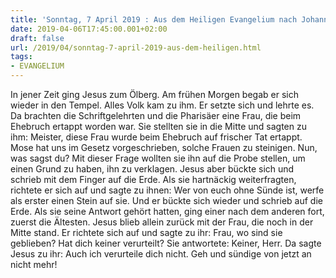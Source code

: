```yaml
---
title: 'Sonntag, 7 April 2019 : Aus dem Heiligen Evangelium nach Johannes - Joh 8,1-11.'
date: 2019-04-06T17:45:00.001+02:00
draft: false
url: /2019/04/sonntag-7-april-2019-aus-dem-heiligen.html
tags: 
- EVANGELIUM
---
```


In jener Zeit ging Jesus zum Ölberg. Am frühen Morgen begab er sich wieder in den Tempel. Alles Volk kam zu ihm. Er setzte sich und lehrte es. Da brachten die Schriftgelehrten und die Pharisäer eine Frau, die beim Ehebruch ertappt worden war. Sie stellten sie in die Mitte und sagten zu ihm: Meister, diese Frau wurde beim Ehebruch auf frischer Tat ertappt. Mose hat uns im Gesetz vorgeschrieben, solche Frauen zu steinigen. Nun, was sagst du? Mit dieser Frage wollten sie ihn auf die Probe stellen, um einen Grund zu haben, ihn zu verklagen. Jesus aber bückte sich und schrieb mit dem Finger auf die Erde. Als sie hartnäckig weiterfragten, richtete er sich auf und sagte zu ihnen: Wer von euch ohne Sünde ist, werfe als erster einen Stein auf sie. Und er bückte sich wieder und schrieb auf die Erde. Als sie seine Antwort gehört hatten, ging einer nach dem anderen fort, zuerst die Ältesten. Jesus blieb allein zurück mit der Frau, die noch in der Mitte stand. Er richtete sich auf und sagte zu ihr: Frau, wo sind sie geblieben? Hat dich keiner verurteilt? Sie antwortete: Keiner, Herr. Da sagte Jesus zu ihr: Auch ich verurteile dich nicht. Geh und sündige von jetzt an nicht mehr!